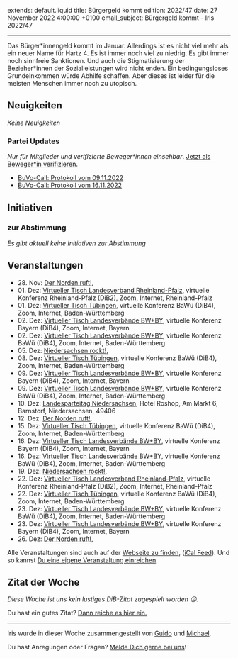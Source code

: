 
extends: default.liquid
title: Bürgergeld kommt
edition: 2022/47
date: 27 November 2022 4:00:00 +0100
email_subject: Bürgergeld kommt - Iris 2022/47

---
Das Bürger\*innengeld kommt im Januar. Allerdings ist es nicht viel mehr als ein neuer Name für Hartz 4. Es ist immer noch viel zu niedrig. Es gibt immer noch sinnfreie Sanktionen. Und auch die Stigmatisierung der Bezieher\*innen der Sozialleistungen wird nicht enden. Ein bedingungsloses Grundeinkommen würde Abhilfe schaffen. Aber dieses ist leider für die meisten Menschen immer noch zu utopisch.

## Neuigkeiten

_Keine Neuigkeiten_

### Partei Updates

_Nur für Mitglieder und verifizierte Beweger\*innen einsehbar_. [Jetzt als Beweger\*in verifizieren](https://dib.de/bewegerin-werden/).

 - [BuVo-Call: Protokoll vom 09.11.2022](https://marktplatz.dib.de/t/buvo-call-protokoll-vom-09-11-2022/39745)
 - [BuVo-Call: Protokoll vom 16.11.2022](https://marktplatz.dib.de/t/buvo-call-protokoll-vom-16-11-2022/39735)

## Initiativen

### zur Abstimmung
_Es gibt aktuell keine Initiativen zur Abstimmung_

## Veranstaltungen

 - 28.&nbsp;Nov: [Der Norden ruft!](https://dib.de/events/der-norden-ruft-2022-11-28/), 
 - 01.&nbsp;Dez: [Virtueller Tisch Landesverband Rheinland-Pfalz](https://dib.de/events/virtueller-tisch-landesverband-rheinland-pfalz-2022-12-01/), virtuelle Konferenz Rheinland-Pfalz (DiB2), Zoom, Internet, Rheinland-Pfalz
 - 01.&nbsp;Dez: [Virtueller Tisch Tübingen](https://dib.de/events/virtueller-tisch-tuebingen-2022-12-01/), virtuelle Konferenz BaWü (DiB4), Zoom, Internet, Baden-Württemberg
 - 02.&nbsp;Dez: [Virtueller Tisch Landesverbände BW+BY](https://dib.de/events/virtueller-tisch-landesverbaende-bwby-2-2022-12-02/), virtuelle Konferenz Bayern (DiB4), Zoom, Internet, Bayern
 - 02.&nbsp;Dez: [Virtueller Tisch Landesverbände BW+BY](https://dib.de/events/virtueller-tisch-landesverbaende-bwby-3-2022-12-02/), virtuelle Konferenz BaWü (DiB4), Zoom, Internet, Baden-Württemberg
 - 05.&nbsp;Dez: [Niedersachsen rockt!](https://dib.de/events/niedersachsen-call-2022-12-05/), 
 - 08.&nbsp;Dez: [Virtueller Tisch Tübingen](https://dib.de/events/virtueller-tisch-tuebingen-2022-12-08/), virtuelle Konferenz BaWü (DiB4), Zoom, Internet, Baden-Württemberg
 - 09.&nbsp;Dez: [Virtueller Tisch Landesverbände BW+BY](https://dib.de/events/virtueller-tisch-landesverbaende-bwby-2-2022-12-09/), virtuelle Konferenz Bayern (DiB4), Zoom, Internet, Bayern
 - 09.&nbsp;Dez: [Virtueller Tisch Landesverbände BW+BY](https://dib.de/events/virtueller-tisch-landesverbaende-bwby-3-2022-12-09/), virtuelle Konferenz BaWü (DiB4), Zoom, Internet, Baden-Württemberg
 - 10.&nbsp;Dez: [Landesparteitag Niedersachsen](https://dib.de/events/landesparteitag-niedersachsen/), Hotel Roshop, Am Markt 6, Barnstorf, Niedersachsen, 49406
 - 12.&nbsp;Dez: [Der Norden ruft!](https://dib.de/events/der-norden-ruft-2022-12-12/), 
 - 15.&nbsp;Dez: [Virtueller Tisch Tübingen](https://dib.de/events/virtueller-tisch-tuebingen-2022-12-15/), virtuelle Konferenz BaWü (DiB4), Zoom, Internet, Baden-Württemberg
 - 16.&nbsp;Dez: [Virtueller Tisch Landesverbände BW+BY](https://dib.de/events/virtueller-tisch-landesverbaende-bwby-2-2022-12-16/), virtuelle Konferenz Bayern (DiB4), Zoom, Internet, Bayern
 - 16.&nbsp;Dez: [Virtueller Tisch Landesverbände BW+BY](https://dib.de/events/virtueller-tisch-landesverbaende-bwby-3-2022-12-16/), virtuelle Konferenz BaWü (DiB4), Zoom, Internet, Baden-Württemberg
 - 19.&nbsp;Dez: [Niedersachsen rockt!](https://dib.de/events/niedersachsen-call-2022-12-19/), 
 - 22.&nbsp;Dez: [Virtueller Tisch Landesverband Rheinland-Pfalz](https://dib.de/events/virtueller-tisch-landesverband-rheinland-pfalz-2022-12-22/), virtuelle Konferenz Rheinland-Pfalz (DiB2), Zoom, Internet, Rheinland-Pfalz
 - 22.&nbsp;Dez: [Virtueller Tisch Tübingen](https://dib.de/events/virtueller-tisch-tuebingen-2022-12-22/), virtuelle Konferenz BaWü (DiB4), Zoom, Internet, Baden-Württemberg
 - 23.&nbsp;Dez: [Virtueller Tisch Landesverbände BW+BY](https://dib.de/events/virtueller-tisch-landesverbaende-bwby-3-2022-12-23/), virtuelle Konferenz BaWü (DiB4), Zoom, Internet, Baden-Württemberg
 - 23.&nbsp;Dez: [Virtueller Tisch Landesverbände BW+BY](https://dib.de/events/virtueller-tisch-landesverbaende-bwby-2-2022-12-23/), virtuelle Konferenz Bayern (DiB4), Zoom, Internet, Bayern
 - 26.&nbsp;Dez: [Der Norden ruft!](https://dib.de/events/der-norden-ruft-2022-12-26/), 

Alle Veranstaltungen sind auch auf der [Webseite zu finden](https://dib.de/veranstaltungen/), ([iCal Feed](https://dib.de/?ical=1)). Und so kannst [Du eine eigene Veranstaltung einreichen](https://marktplatz.dib.de/t/eine-veranstaltung-auf-der-webseite-einreichen/21379).



## Zitat der Woche
_Diese Woche ist uns kein lustiges DiB-Zitat zugespielt worden ☹._

Du hast ein gutes Zitat? [Dann reiche es hier ein.](https://marktplatz.dib.de/t/fortsetzung-lustige-dib-zitate/24431)


---

Iris wurde in dieser Woche zusammengestellt von [Guido](https://marktplatz.dib.de/u/Guido/) und [Michael](https://marktplatz.dib.de/u/MichaelVoss/).

Du hast Anregungen oder Fragen? [Melde Dich gerne bei uns](https://marktplatz.dib.de/t/neu-iris-die-woechtliche-zusammenfasssung-zum-sonntagsbrunch/10990)!

